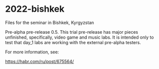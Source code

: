 # 2022-bishkek
Files for the seminar in Bishkek, Kyrgyzstan

Pre-alpha pre-release 0.5.  This trial pre-release has major pieces
unfinished, specifically, video game and music labs.  It is intended only to
test that day_1 labs are working with the external pre-alpha testers.

For more information, see:

https://habr.com/ru/post/675564/
